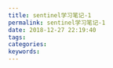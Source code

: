 ```yaml
---
title: sentinel学习笔记-1
permalink: sentinel学习笔记-1
date: 2018-12-27 22:19:40
tags:
categories:
keywords:
---
```

